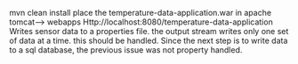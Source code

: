 mvn clean install
place the temperature-data-application.war in apache tomcat--> webapps
Http://localhost:8080/temperature-data-application
Writes sensor data to a properties file. the output stream writes only one set of data at a time. this should be handled.
Since the next step is to write data to a sql database, the previous issue was not property handled.